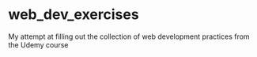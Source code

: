 # web_dev_exercises
My attempt at filling out the collection of web development practices from the Udemy course
